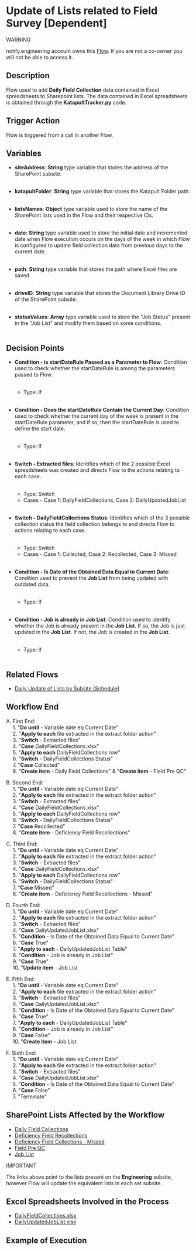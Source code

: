 # Update of Lists related to Field Survey [Dependent]

<div class="warning">
<p class="admonition-title">WARNING</p>
<p>notify.engineering account owns this <a href="https://make.powerautomate.com/environments/Default-a5273f41-687e-4e5e-9fba-18c6ce465b41/flows/shared/d575c968-e542-47d7-9bfd-91c8a389f683/details" target="_blank">Flow</a>. If you are not a co-owner you will not be able to access it.</p>
</div>

## Description
Flow used to add **Daily Field Collection** data contained in Excel spreadsheets to Sharepoint lists. The data contained in Excel spreadsheets is obtained through the **KatapultTracker.py** code.

## Trigger Action
Flow is triggered from a call in another Flow.

## Variables
* **siteAddress**: **String** type variable that stores the address of the SharePoint subsite.
<br></br>

* **katapultFolder**: **String** type variable that stores the Katapult Folder path.
<br></br>

* **listsNames**: **Object** type variable used to store the name of the SharePoint lists used in the Flow and their respective IDs.
<br></br>

* **date**: **String** type variable used to store the initial date and incremented date when Flow execution occurs on the days of the week in which Flow is configured to update field collection data from previous days to the current date.
<br></br>

* **path**: **String** type variable that stores the path where Excel files are saved.
<br></br>

* **driveID**: **String** type variable that stores the Document Library Drive ID of the SharePoint subsite.
<br></br>

* **statusValues**: **Array** type variable used to store the "Job Status" present in the "Job List" and modify them based on some conditions.
<br></br>

## Decision Points
* **Condition - is startDateRule Passed as a Parameter to Flow**: Condition used to check whether the startDateRule is among the parameters passed to Flow.
<br></br>
    * Type: If
<br></br>

* **Condition - Does the startDateRule Contain the Current Day**: Condition used to check whether the current day of the week is present in the startDateRule parameter, and if so, then the startDateRule is used to define the start date.
<br></br>
    * Type: If
<br></br>

* **Switch - Extracted files**: Identifies which of the 2 possible Excel spreadsheets was created and directs Flow to the actions relating to each case.
<br></br>
    * Type: Switch
    * Cases - Case 1: DailyFieldCollections, Case 2: DailyUpdatedJobList
<br></br>

* **Switch - DailyFieldCollections Status**: Identifies which of the 3 possible collection status the field collection belongs to and directs Flow to actions relating to each case.
<br></br>
    * Type: Switch
    * Cases - Case 1: Collected, Case 2: Recollected, Case 3: Missed
<br></br>

* **Condition - Is Date of the Obtained Data Equal to Current Date**: Condition used to prevent the **Job List** from being updated with outdated data.
<br></br>
    * Type: If
<br></br>

* **Condition - Job is already in Job List**: Condition used to identify whether the Job is already present in the **Job List**. If so, the Job is just updated in the **Job List**. If not, the Job is created in the **Job List**.
<br></br>
    * Type: If
<br></br>

## Related Flows
* [Daily Update of Lists by Subsite [Schedule]](Daily%20Update%20of%20Lists%20by%20Subsite%20[Schedule].md)

## Workflow End
A. First End:  
    &emsp; 1. "**Do until** - Variable date eq Current Date"  
    &emsp; 2. "**Apply to each** file extracted in the extract folder action"  
    &emsp; 3. "**Switch** - Extracted files"  
    &emsp; 4. "**Case** DailyFieldCollections.xlsx"  
    &emsp; 5. "**Apply to each** DailyFieldCollections row"  
    &emsp; 6. "**Switch** - DailyFieldCollections Status"  
    &emsp; 7. "**Case** Collected"  
    &emsp; 8. "**Create item** - Daily Field Collections" & "**Create item** - Field Pre QC"

B. Second End:  
    &emsp; 1. "**Do until** - Variable date eq Current Date"  
    &emsp; 2. "**Apply to each** file extracted in the extract folder action"  
    &emsp; 3. "**Switch** - Extracted files"  
    &emsp; 4. "**Case** DailyFieldCollections.xlsx"  
    &emsp; 5. "**Apply to each** DailyFieldCollections row"  
    &emsp; 6. "**Switch** - DailyFieldCollections Status"  
    &emsp; 7. "**Case** Recollected"  
    &emsp; 8. "**Create item** - Deficiency Field Recollections"

C. Third End:  
    &emsp; 1. "**Do until** - Variable date eq Current Date"  
    &emsp; 2. "**Apply to each** file extracted in the extract folder action"  
    &emsp; 3. "**Switch** - Extracted files"  
    &emsp; 4. "**Case** DailyFieldCollections.xlsx"  
    &emsp; 5. "**Apply to each** DailyFieldCollections row"  
    &emsp; 6. "**Switch** - DailyFieldCollections Status"  
    &emsp; 7. "**Case** Missed"  
    &emsp; 8. "**Create item** - Deficiency Field Recollections - Missed"

D. Fourth End:  
    &emsp; 1. "**Do until** - Variable date eq Current Date"  
    &emsp; 2. "**Apply to each** file extracted in the extract folder action"  
    &emsp; 3. "**Switch** - Extracted files"  
    &emsp; 4. "**Case** DailyUpdatedJobList.xlsx"  
    &emsp; 5. "**Condition** - Is Date of the Obtained Data Equal to Current Date"  
    &emsp; 6. "**Case** True"  
    &emsp; 7. "**Apply to each** - DailyUpdatedJobList Table"  
    &emsp; 8. "**Condition** - Job is already in Job List"  
    &emsp; 9. "**Case** True"  
    &emsp; 10. "**Update item** - Job List

E. Fifth End:  
    &emsp; 1. "**Do until** - Variable date eq Current Date"  
    &emsp; 2. "**Apply to each** file extracted in the extract folder action"  
    &emsp; 3. "**Switch** - Extracted files"  
    &emsp; 4. "**Case** DailyUpdatedJobList.xlsx"  
    &emsp; 5. "**Condition** - Is Date of the Obtained Data Equal to Current Date"  
    &emsp; 6. "**Case** True"  
    &emsp; 7. "**Apply to each** - DailyUpdatedJobList Table"  
    &emsp; 8. "**Condition** - Job is already in Job List"  
    &emsp; 9. "**Case** False"  
    &emsp; 10. "**Create item** - Job List

F. Sixth End:  
    &emsp; 1. "**Do until** - Variable date eq Current Date"  
    &emsp; 2. "**Apply to each** file extracted in the extract folder action"  
    &emsp; 3. "**Switch** - Extracted files"  
    &emsp; 4. "**Case** DailyUpdatedJobList.xlsx"  
    &emsp; 5. "**Condition** - Is Date of the Obtained Data Equal to Current Date"  
    &emsp; 6. "**Case** False"  
    &emsp; 7. "Terminate"


## SharePoint Lists Affected by the Workflow
* <a href="https://vistacaretech.sharepoint.com/sites/engineering/Lists/Field_Collection/Group%20Dates.aspx" target="_blank">Daily Field Collections</a>
* <a href="https://vistacaretech.sharepoint.com/sites/engineering/Lists/Deficiency%20Field%20Collections/AllItems.aspx" target="_blank">Deficiency Field Recollections</a>
* <a href="https://vistacaretech.sharepoint.com/sites/engineering/Lists/Deficiency%20Field%20Collections%20%20Missed/AllItems.aspx" target="_blank">Deficiency Field Collections - Missed</a>
* <a href="https://vistacaretech.sharepoint.com/sites/engineering/Lists/Field%20Pre%20QC/Grouped%20by%20date.aspx" target="_blank">Field Pre QC</a>
* <a href="https://vistacaretech.sharepoint.com/sites/engineering/Lists/Job%20List/AllItems.aspx" target="_blank">Job List</a>

<div class="note">
<p class="admonition-title">IMPORTANT</p>
<p>The links above point to the lists present on the <b>Engineering</b> subsite, however Flow will update the equivalent lists in each set subsite.</p>
</div>

## Excel Spreadsheets Involved in the Process
* <a href="https://vistacaretech.sharepoint.com/sites/engineering/Shared%20Documents/Forms/AllItems.aspx?id=%2Fsites%2Fengineering%2FShared%20Documents%2FField%20Survey%2FDaily%20Field%20Collections&viewid=08c9b4b0%2D1976%2D4850%2Da879%2D28ef79748a25" target="_blank">DailyFieldCollections.xlsx</a>
* <a href="https://vistacaretech.sharepoint.com/sites/engineering/Shared%20Documents/Forms/AllItems.aspx?id=%2Fsites%2Fengineering%2FShared%20Documents%2FField%20Survey%2FDaily%20Field%20Collections&viewid=08c9b4b0%2D1976%2D4850%2Da879%2D28ef79748a25" target="_blank">DailyUpdatedJobList.xlsx</a>

## Example of Execution
